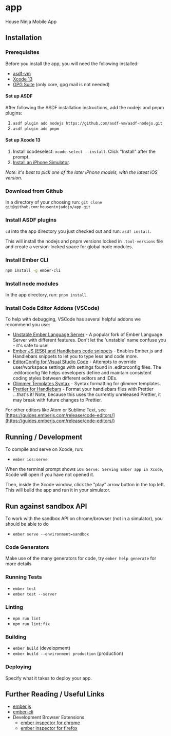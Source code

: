 # app

House Ninja Mobile App

## Installation

### Prerequisites

Before you install the app, you will need the following installed:

* [asdf-vm](https://github.com/asdf-vm/asdf)
* [Xcode 13](https://apps.apple.com/us/app/xcode/id497799835)
* [GPG Suite](https://gpgtools.org/) (only core, gpg mail is not needed)

#### Set up ASDF

After following the ASDF installation instructions, add the nodejs and pnpm plugins:

1. `asdf plugin add nodejs https://github.com/asdf-vm/asdf-nodejs.git`
2. `asdf plugin add pnpm`

#### Set up Xcode 13

1. Install xcodeselect: `xcode-select --install`. Click "Install" after the prompt.
2. [Install an iPhone Simulator](https://developer.apple.com/documentation/xcode/running-your-app-in-the-simulator-or-on-a-device).

*Note: it's best to pick one of the later iPhone models, with the latest iOS version.*

### Download from Github

In a directory of your choosing run: `git clone git@github.com:houseninjadojo/app.git`

### Install ASDF plugins

`cd` into the app directory you just checked out and run: `asdf install`.

This will install the nodejs and pnpm versions locked in `.tool-versions` file and create a version-locked space for global node modules.

### Install Ember CLI

```sh
npm install -g ember-cli
```

### Install node modules

In the app directory, run: `pnpm install`.

### Install Code Editor Addons (VSCode)

To help with debugging, VSCode has several helpful addons we recommend you use:

* [Unstable Ember Language Server](https://marketplace.visualstudio.com/items?itemName=lifeart.vscode-ember-unstable) - A popular fork of Ember Language Server with different features. Don't let the 'unstable' name confuse you - it's safe to use!
* [Ember JS (ES6) and Handlebars code snippets](https://marketplace.visualstudio.com/items?itemName=phanitejakomaravolu.EmberES6Snippets) - Enables Ember.js and Handlebars snippets to let you to type less and code more.
* [EditorConfig for Visual Studio Code](https://marketplace.visualstudio.com/items?itemName=EditorConfig.EditorConfig) - Attempts to override user/workspace settings with settings found in .editorconfig files. The .editorconfig file helps developers define and maintain consistent coding styles between different editors and IDEs.
* [Glimmer Templates Syntax](https://marketplace.visualstudio.com/items?itemName=lifeart.vscode-glimmer-syntax) - Syntax formatting for glimmer templates.
* [Prettier for Handlebars](https://marketplace.visualstudio.com/items?itemName=Alonski.prettier-for-handlebars-vscode) - Format your handlebars files with Prettier ...that's it! Note, because this uses the currently unreleased Prettier, it may break with future changes to Prettier.

For other editors like Atom or Sublime Text, see [https://guides.emberjs.com/release/code-editors/](https://guides.emberjs.com/release/code-editors/)

## Running / Development

To compile and serve on Xcode, run:

* `ember ios:serve`

When the terminal prompt shows `iOS Serve: Serving Ember app in Xcode`, Xcode will open if you have not opened it.

Then, inside the Xcode window, click the "play" arrow button in the top left. This will build the app and run it in your simulator.

## Run against sandbox API

To work with the sandbox API on chrome/browser (not in a simulator), you should be able to do

* `ember serve --environment=sandbox`

### Code Generators

Make use of the many generators for code, try `ember help generate` for more details

### Running Tests

* `ember test`
* `ember test --server`

### Linting

* `npm run lint`
* `npm run lint:fix`

### Building

* `ember build` (development)
* `ember build --environment production` (production)

### Deploying

Specify what it takes to deploy your app.

## Further Reading / Useful Links

* [ember.js](https://emberjs.com/)
* [ember-cli](https://ember-cli.com/)
* Development Browser Extensions
  * [ember inspector for chrome](https://chrome.google.com/webstore/detail/ember-inspector/bmdblncegkenkacieihfhpjfppoconhi)
  * [ember inspector for firefox](https://addons.mozilla.org/en-US/firefox/addon/ember-inspector/)
